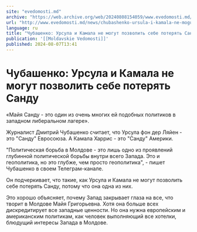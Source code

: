 ```yaml
---
site: "evedomosti.md"
archive: "https://web.archive.org/web/20240808154059/www.evedomosti.md/news/chubashenko-ursula-i-kamala-ne-mogut-pozvolit-sebe-poteryat"
url: "http://www.evedomosti.md/news/chubashenko-ursula-i-kamala-ne-mogut-pozvolit-sebe-poteryat"
language: ru
title: "Чубашенко: Урсула и Камала не могут позволить себе потерять Санду"
publication: '[[Moldavskie Vedomosti]]'
published: 2024-08-07T13:41
---
```


# Чубашенко: Урсула и Камала не могут позволить себе потерять Санду

«Майя Санду - это один из очень многих ей подобных политиков в западном либеральном лагере».

Журналист Дмитрий Чубашенко считает, что Урсула фон дер Ляйен - это "Санду" Евросоюза. А Камала Харрис - это "Санду" Америки.

"Политическая борьба в Молдове - это лишь одно из проявлений глубинной политической борьбы внутри всего Запада. Это и геополитика, но это глубже, чем просто геополитика", - пишет Чубашенко в своем Телеграм-канале.

Он подчеркивает, что такие, как Урсула и Камала не могут позволить себе потерять Санду, потому что она одна из них.

Это хорошо объясняет, почему Запад закрывает глаза на все, что творит в Молдове Майя Григорьевна. Хотя она больше всех дискредитирует все западные ценности. Но она нужна европейским и американским политикам, как человек выполняющий все хотелки, блюдущий интересы Запада в Молдове. 